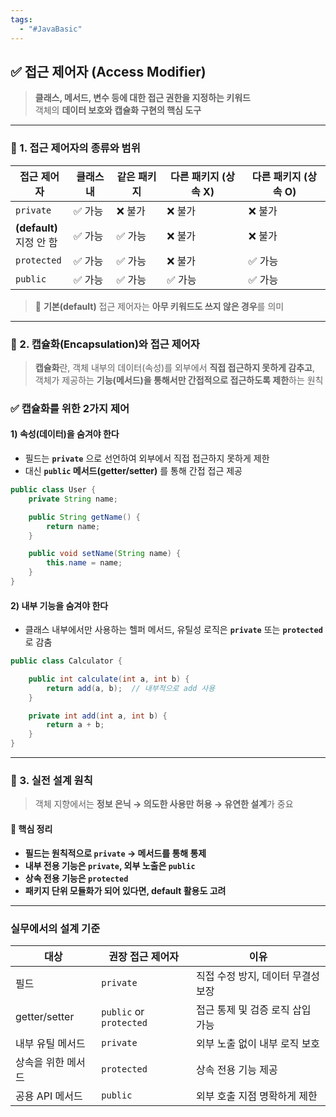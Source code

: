 ```yaml
---
tags:
  - "#JavaBasic"
---
```


## ✅ 접근 제어자 (Access Modifier)

> **클래스, 메서드, 변수 등에 대한 접근 권한을 지정하는 키워드**  
> 객체의 **데이터 보호와 캡슐화 구현의 핵심 도구**

---

### 🔹 1. 접근 제어자의 종류와 범위

| 접근 제어자                    | 클래스 내 | 같은 패키지 | 다른 패키지 (상속 X) | 다른 패키지 (상속 O) |
| ------------------------- | ----- | ------ | ------------- | ------------- |
| `private`                 | ✅ 가능  | ❌ 불가   | ❌ 불가          | ❌ 불가          |
| **(default)**  <br>지정 안 함 | ✅ 가능  | ✅ 가능   | ❌ 불가          | ❌ 불가          |
| `protected`               | ✅ 가능  | ✅ 가능   | ❌ 불가          | ✅ 가능          |
| `public`                  | ✅ 가능  | ✅ 가능   | ✅ 가능          | ✅ 가능          |

> 📌 **기본(default)** 접근 제어자는 **아무 키워드도 쓰지 않은 경우**를 의미

---

### 🔹 2. 캡슐화(Encapsulation)와 접근 제어자

> **캡슐화**란, 객체 내부의 데이터(속성)를 외부에서 **직접 접근하지 못하게 감추고**,  
> 객체가 제공하는 **기능(메서드)을 통해서만 간접적으로 접근하도록 제한**하는 원칙

### ✅ 캡슐화를 위한 2가지 제어

#### 1) 속성(데이터)을 숨겨야 한다

- 필드는 **`private`** 으로 선언하여 외부에서 직접 접근하지 못하게 제한
- 대신 **`public` 메서드(getter/setter)** 를 통해 간접 접근 제공

```java
public class User {
    private String name;

    public String getName() {
        return name;
    }

    public void setName(String name) {
        this.name = name;
    }
}

```
#### 2) 내부 기능을 숨겨야 한다

- 클래스 내부에서만 사용하는 헬퍼 메서드, 유틸성 로직은 **`private`** 또는 **`protected`** 로 감춤
```java
public class Calculator {

    public int calculate(int a, int b) {
        return add(a, b);  // 내부적으로 add 사용
    }

    private int add(int a, int b) {
        return a + b;
    }
}
```
---

### 🔹 3. 실전 설계 원칙

> 객체 지향에서는 **정보 은닉 → 의도한 사용만 허용 → 유연한 설계**가 중요

#### 📌 핵심 정리

- **필드는 원칙적으로 `private` → 메서드를 통해 통제**
- **내부 전용 기능은 `private`, 외부 노출은 `public`**
- **상속 전용 기능은 `protected`**
- **패키지 단위 모듈화가 되어 있다면, default 활용도 고려**

---

### 실무에서의 설계 기준

|대상|권장 접근 제어자|이유|
|---|---|---|
|필드|`private`|직접 수정 방지, 데이터 무결성 보장|
|getter/setter|`public` or `protected`|접근 통제 및 검증 로직 삽입 가능|
|내부 유틸 메서드|`private`|외부 노출 없이 내부 로직 보호|
|상속을 위한 메서드|`protected`|상속 전용 기능 제공|
|공용 API 메서드|`public`|외부 호출 지점 명확하게 제한|